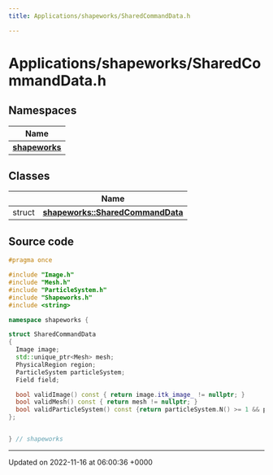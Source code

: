 ```yaml
---
title: Applications/shapeworks/SharedCommandData.h

---
```


# Applications/shapeworks/SharedCommandData.h



## Namespaces

| Name           |
| -------------- |
| **[shapeworks](../Namespaces/namespaceshapeworks.md)**  |

## Classes

|                | Name           |
| -------------- | -------------- |
| struct | **[shapeworks::SharedCommandData](../Classes/structshapeworks_1_1SharedCommandData.md)**  |




## Source code

```cpp
#pragma once

#include "Image.h"
#include "Mesh.h"
#include "ParticleSystem.h"
#include "Shapeworks.h"
#include <string>

namespace shapeworks {

struct SharedCommandData
{
  Image image;
  std::unique_ptr<Mesh> mesh;
  PhysicalRegion region;
  ParticleSystem particleSystem;
  Field field;

  bool validImage() const { return image.itk_image_ != nullptr; }
  bool validMesh() const { return mesh != nullptr; }
  bool validParticleSystem() const {return particleSystem.N() >= 1 && particleSystem.D() >= 1; }
};


} // shapeworks
```


-------------------------------

Updated on 2022-11-16 at 06:00:36 +0000
